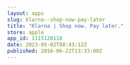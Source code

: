 ```yaml
---
layout: apps
slug: klarna--shop-now-pay-later
title: "Klarna | Shop now. Pay later."
store: apple
app_id: 1115120118
date: 2023-05-02T08:43:12Z
published: 2016-06-22T13:33:00Z
---
```

